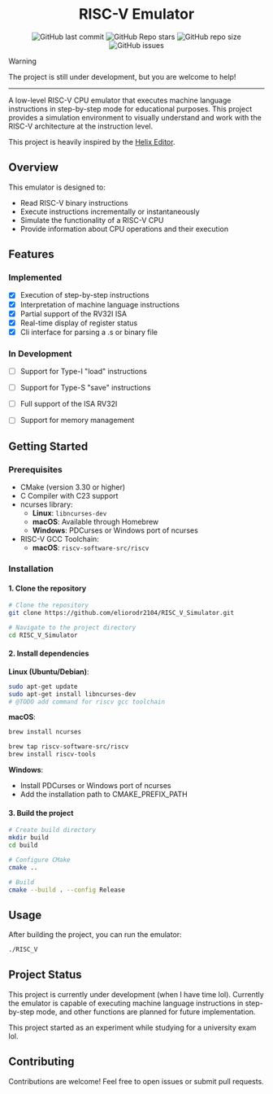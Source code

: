 <h1 align="center">RISC-V Emulator</h1>

<div align="center">

![GitHub last commit](https://img.shields.io/github/last-commit/eliorodr2104/RISC-V-Emulator?style=for-the-badge&labelColor=101418&color=9ccbfb)
![GitHub Repo stars](https://img.shields.io/github/stars/eliorodr2104/RISC-V-Emulator?style=for-the-badge&labelColor=101418&color=b9c8da)
![GitHub repo size](https://img.shields.io/github/repo-size/eliorodr2104/RISC-V-Emulator?style=for-the-badge&labelColor=101418&color=d3bfe6)
![GitHub issues](https://img.shields.io/github/issues/eliorodr2104/RISC-V-Emulator?style=for-the-badge&labelColor=101418&color=ffb4a2)

</div>

> [!WARNING]
> The project is still under development, but you are welcome to help!
---

A low-level RISC-V CPU emulator that executes machine language instructions in step-by-step mode for educational purposes. This project provides a simulation environment to visually understand and work with the RISC-V architecture at the instruction level.

This project is heavily inspired by the [Helix Editor](https://github.com/helix-editor/helix).

## Overview

This emulator is designed to:
- Read RISC-V binary instructions
- Execute instructions incrementally or instantaneously
- Simulate the functionality of a RISC-V CPU
- Provide information about CPU operations and their execution

## Features

### Implemented
- [x]  Execution of step-by-step instructions
- [x]  Interpretation of machine language instructions
- [x]  Partial support of the RV32I ISA
- [x]  Real-time display of register status
- [x]  Cli interface for parsing a .s or binary file 

### In Development
- [ ]  Support for Type-I "load" instructions
- [ ]  Support for Type-S "save" instructions
- [ ]  Full support of the ISA RV32I
- [ ]  Support for memory management


## Getting Started

### Prerequisites

- CMake (version 3.30 or higher)
- C Compiler with C23 support
- ncurses library:
  - **Linux**: `libncurses-dev`
  - **macOS**: Available through Homebrew
  - **Windows**: PDCurses or Windows port of ncurses
- RISC-V GCC Toolchain:
  - **macOS**: `riscv-software-src/riscv`

### Installation

#### 1. Clone the repository
```bash
# Clone the repository
git clone https://github.com/eliorodr2104/RISC_V_Simulator.git

# Navigate to the project directory
cd RISC_V_Simulator
```

#### 2. Install dependencies

**Linux (Ubuntu/Debian)**:
```bash
sudo apt-get update
sudo apt-get install libncurses-dev
# @TODO add command for riscv gcc toolchain
```

**macOS**:
```bash
brew install ncurses

brew tap riscv-software-src/riscv
brew install riscv-tools

```

**Windows**:
- Install PDCurses or Windows port of ncurses
- Add the installation path to CMAKE_PREFIX_PATH

#### 3. Build the project

```bash
# Create build directory
mkdir build
cd build

# Configure CMake
cmake ..

# Build
cmake --build . --config Release
```

## Usage

After building the project, you can run the emulator:

```bash
./RISC_V
```

## Project Status

This project is currently under development (when I have time lol). Currently the emulator is capable of executing machine language instructions in step-by-step mode, and other functions are planned for future implementation.

This project started as an experiment while studying for a university exam lol.

## Contributing

Contributions are welcome! Feel free to open issues or submit pull requests.
